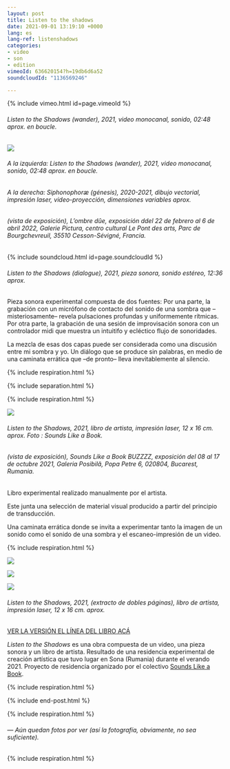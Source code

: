```yaml
---
layout: post
title: Listen to the shadows
date: 2021-09-01 13:19:10 +0000
lang: es
lang-ref: listenshadows
categories:
- video
- son
- edition
vimeoId: 636620154?h=19db6d6a52
soundcloudId: "1136569246"

---
```

{% include vimeo.html id=page.vimeoId %}

###### _Listen to the Shadows (wander)_, 2021, video monocanal, sonido, 02:48 aprox. en boucle.

![](/mepierdoparaver/imgs/shadows01.jpg)

###### A la izquierda: _Listen to the Shadows (wander)_, 2021, video monocanal, sonido, 02:48 aprox. en boucle.

###### A la derecha: _Siphonophoræ (génesis)_, 2020-2021, dibujo vectorial, impresión laser, video-proyección, dimensiones variables aprox.

###### (vista de exposición), _L’ombre dûe_, exposición ddel 22 de febrero al 6 de abril 2022, Galerie Pictura, centro cultural Le Pont des arts, Parc de Bourgchevreuil, 35510 Cesson-Sévigné, Francia.

{% include soundcloud.html id=page.soundcloudId %}

###### _Listen to the Shadows (dialogue)_, 2021, pieza sonora, sonido estéreo, 12:36 aprox.

Pieza sonora experimental compuesta de dos fuentes: Por una parte, la grabación con un micrófono de contacto del sonido de una sombra que –misteriosamente– revela pulsaciones profundas y uniformemente rítmicas. Por otra parte, la grabación de una sesión de improvisación sonora con un controlador midi que muestra un intuitifo y ecléctico flujo de sonoridades.

La mezcla de esas dos capas puede ser considerada como una discusión entre mi sombra y yo. Un diálogo que se produce sin palabras, en medio de una caminata errática que –de pronto– lleva inevitablemente al silencio.

{% include respiration.html %}

{% include separation.html %}

{% include respiration.html %}

![](/mepierdoparaver/imgs/shadows02.jpg)

###### _Listen to the Shadows_, 2021, libro de artista, impresión laser, 12 x 16 cm. aprox. Foto : Sounds Like a Book.

###### (vista de exposición), _Sounds Like a Book BUZZZZ_, exposición del 08 al 17 de octubre 2021, Galeria Posibilă, Popa Petre 6, 020804, Bucarest, Rumania.

Libro experimental realizado manualmente por el artista.

Este junta una selección de material visual producido a partir del principio de transducción.

Una caminata errática donde se invita a experimentar tanto la imagen de un sonido como el sonido de una sombra y el escaneo-impresión de un video.

{% include respiration.html %}

![](/mepierdoparaver/imgs/shadows03.png)

![](/mepierdoparaver/imgs/shadows04.png)

![](/mepierdoparaver/imgs/shadows05.png)

###### _Listen to the Shadows_, 2021, (extracto de dobles páginas), libro de artista, impresión laser, 12 x 16 cm. aprox.

[VER LA VERSIÓN EL LÍNEA DEL LIBRO ACÁ](https://en.calameo.com/read/006090984b402a8b8f016)

_Listen to the Shadows_ es una obra compuesta de un video, una pieza sonora y un libro de artista. Resultado de una residencia experimental de creación artística que tuvo lugar en Sona (Rumania) durante el verando 2021. Proyecto de residencia organizado por el colectivo [Sounds Like a Book](https://soundslikeabook.com/).

{% include respiration.html %}

{% include end-post.html %}

{% include respiration.html %}

###### _— Aún quedan fotos por ver (así la fotografía, obviamente, no sea suficiente)._

{% include respiration.html %}